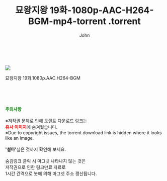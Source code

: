 ﻿---
layout: post
title:  "                   묘왕지왕 19화-1080p-AAC-H264-BGM-mp4-torrent                .torrent"
author: John
categories: [ 드라마 ]
tags: [  ]
image: https://torrentrj58.com/uploadfile/full/04457df2afdf026809c646928bea16a344718588.jpg 
description: "                   묘왕지왕 19화-1080p-AAC-H264-BGM-mp4-torrent                 torrent 정보 공유"
toc: true
toc_sticky: true
---

<br>
<p><img src="https://torrentrj58.com/uploadfile/full/04457df2afdf026809c646928bea16a344718588.jpg"/></p>
 묘왕지왕 19화.1080p.AAC.H264-BGM  
    
<br><br><br>
<p data-ke-size="size16"><b><span style="color: green;">주의사항</span></b><br /><br />※저작권 문제로 인해 토렌트 다운로드 링크는<br /><b><span style="color: red;">유사 이미지</span></b>에 숨겨뒀습니다.<br />※Due to copyright issues, the torrent download link is hidden where it looks like an image.<br /><br /><b>'설마'</b>싶은 것까지 확인해 보세요.<br /><br />숨김링크 클릭 시 마그넷 나타나지 않는 것은<br />저작권으로 인한 링크만료 자료로<br />1시간 간격으로 봇에 의해 마그넷 주소 갱신됩니다.</p>
